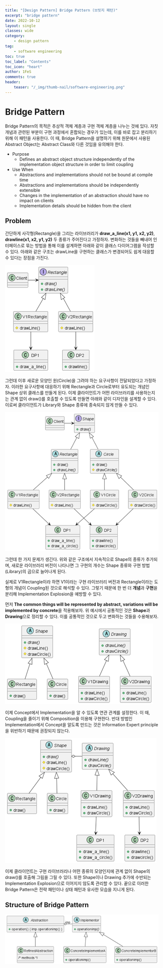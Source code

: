 ```yaml
---
title: "[Design Pattern] Bridge Pattern (브릿지 패턴)"
excerpt: "bridge pattern"
date: 2022-10-12
layout: single
classes: wide
category:
    - design pattern
tag:
    - software engineering
toc: true
toc_label: "Contents"
toc_icon: "heart"
author: 1FeS
comments: true
header:
    teaser: "/_img/thumb-nail/software-engineering.png"
---
```


# Bridge Pattern

Bridge Pattern의 목적은 추상적 객체 계층과 구현 객체 계층을 나누는 것에 있다. 자칫 개념과 관련된 부분이 구현 과정에서 혼합되는 경우가 있는데, 이를 바로 잡고 분리하기 위해 이 패턴을 사용한다. 이 때, Bridge Pattern을 설명하기 위해 원문에서 사용된 Abstract Object는 Abstract Class와 다른 것임을 유의해야 한다.

- Purpose
  - Defines an abstract object structure independently of the implementation object structure in order to limit coupling
- Use When
  - Abstractions and implementations should not be bound at compile time
  - Abstractions and implementations should be independently extensible
  - Changes in the implementation of an abstraction should have no impact on clients
  - Implementation details should be hidden from the client

## Problem

간단하게 사각형(Rectangle)을 그리는 라이브러리가 **draw_a_line(x1, y1, x2, y2)**, **drawline(x1, x2, y1, y2)** 두 종류가 주어진다고 가정하자. 변화하는 것들을 빼내어 인터페이스로 묶는 방법을 통해 이를 설계하면 아래와 같이 클래스 다이어그램을 작성할 수 있다. 아래와 같은 구조는 drawLine을 구현하는 클래스가 변경되어도 쉽게 대응할 수 있다는 장점을 가진다.

<img src="/_img/2022-10-12/bridge pattern initial example.png">

그런데 이후 새로운 모양인 원(Circle)을 그려야 하는 요구사항이 전달되었다고 가정하자. 이러한 요구사항에 대응하기 위해 Rectangle과 Circle로부터 유도되는 개념인 Shape 상위 클래스를 만들게 된다. 이제 클라이언트가 어떤 라이브러리를 사용하는지는 관계 없이 draw()를 호출할 수 있도록 만들면 아래와 같이 디자인을 설계할 수 있다. 이로써 클라이언트가 Library와 Shape 종류에 종속되지 않게 만들 수 있다.

<img src="/_img/2022-10-12/bridge pattern initial example2.png">

그런데 한 가지 문제가 생긴다. 위와 같은 구조에서 지속적으로 Shape의 종류가 추가되며, 새로운 라이브러리 버전이 나타나면 그 구현의 개수는 Shape 종류와 구현 방법(Library)의 곱으로 늘어나게 된다.

실제로 V1Rectangle이라 하면 V1이라는 구현 라이브러리 버전과 Rectangle이라는 도형의 개념이 Coupling된 것으로 해석할 수 있다. 그렇기 때문에 한 번 더 **개념**과 **구현**을 분리해 Implementation Explosion을 예방할 수 있다.

먼저 **The common things will be represented by abstract, variations will be implemented by concrete**을 적용해보자. 위 예시에서 공통적인 것은 **Shape**과 **Drawing**으로 정리할 수 있다. 이를 공통적인 것으로 두고 변화하는 것들을 수용해보자.

<img src="/_img/2022-10-12/bridge pattern initial example3.png">

이제 Concept에서 Implementation을 알 수 있도록 연관 관계를 설정한다. 이 때, Coupling을 줄이기 위해 Composition을 이용해 구현한다. 반대 방법인 Implementation에서 Concept을 알도록 만드는 것은 Information Expert principle을 위반하기 때문에 권장되지 않는다.

<img src="/_img/2022-10-12/bridge pattern initial example4.png">

이제 클라이언트는 구현 라이브러리나 어떤 종류의 모양인지에 관계 없이 Shape의 draw()를 호출해 그림을 그릴 수 있다. 또한 Shape이나 Drawing 추가에 수반되는 Implementation Explosion으로 이어지지 않도록 관리할 수 있다. 끝으로 이러한 Bridge Pattern은 전략 패턴이나 상태 패턴과 유사한 모습을 지니게 된다.

## Structure of Bridge Pattern

<img src="/_img/2022-10-12/bridge pattern structure.png">